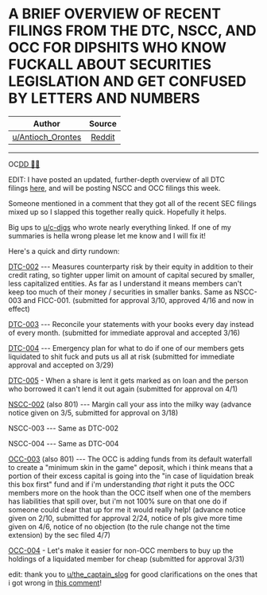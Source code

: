 A BRIEF OVERVIEW OF RECENT FILINGS FROM THE DTC, NSCC, AND OCC FOR DIPSHITS WHO KNOW FUCKALL ABOUT SECURITIES LEGISLATION AND GET CONFUSED BY LETTERS AND NUMBERS
=================================================================================================================================================================

| Author       | Source       | 
| :-------------: |:-------------:|
|  [u/Antioch_Orontes](https://www.reddit.com/user/Antioch_Orontes/) | [Reddit](https://www.reddit.com/r/Superstonk/comments/msh5mt/a_brief_overview_of_recent_filings_from_the_dtc/) | 

---

OC[DD 👨‍🔬](https://www.reddit.com/r/Superstonk/search?q=flair_name%3A%22DD%20%F0%9F%91%A8%E2%80%8D%F0%9F%94%AC%22&restrict_sr=1)

EDIT: I have posted an updated, further-depth overview of all DTC filings [here](https://www.reddit.com/r/DDintoGME/comments/mtw35e/filings_from_the_dtc_whos_who_and_whats_what/), and will be posting NSCC and OCC filings this week.

Someone mentioned in a comment that they got all of the recent SEC filings mixed up so I slapped this together really quick. Hopefully it helps.

Big ups to [u/c-digs](https://www.reddit.com/u/c-digs/) who wrote nearly everything linked. If one of my summaries is hella wrong please let me know and I will fix it!

Here's a quick and dirty rundown:

[DTC-002](https://www.reddit.com/r/DDintoGME/comments/mtw35e/filings_from_the_dtc_whos_who_and_whats_what/?utm_source=share&utm_medium=ios_app&utm_name=iossmf) --- Measures counterparty risk by their equity in addition to their credit rating, so tighter upper limit on amount of capital secured by smaller, less capitalized entities. As far as I understand it means members can't keep too much of their money / securities in smaller banks. Same as NSCC-003 and FICC-001. (submitted for approval 3/10, approved 4/16 and now in effect)

[DTC-003](https://www.reddit.com/r/GME/comments/m793h7/new_dtcc_rule_just_passed_in_effect_immediatly/?utm_source=share&utm_medium=ios_app&utm_name=iossmf) --- Reconcile your statements with your books every day instead of every month. (submitted for immediate approval and accepted 3/16)

[DTC-004](https://www.reddit.com/r/GME/comments/mgs05i/analysis_of_srdtc2021004_dtcc_changing_the_game/?utm_source=share&utm_medium=ios_app&utm_name=iossmf) --- Emergency plan for what to do if one of our members gets liquidated to shit fuck and puts us all at risk (submitted for immediate approval and accepted on 3/29)

[DTC-005](https://www.reddit.com/r/GME/comments/mibedc/the_moass_wont_happen_until_options_are_not/?utm_source=share&utm_medium=ios_app&utm_name=iossmf) - When a share is lent it gets marked as on loan and the person who borrowed it can't lend it out again (submitted for approval on 4/1)

[NSCC-002](https://www.reddit.com/r/GME/comments/mc0zfn/too_ape_didnt_read_summary_of_srnscc2021801/?utm_source=share&utm_medium=ios_app&utm_name=iossmf) (also 801) --- Margin call your ass into the milky way (advance notice given on 3/5, submitted for approval on 3/18)

NSCC-003 --- Same as DTC-002

NSCC-004 --- Same as DTC-004

[OCC-003](https://www.reddit.com/r/GME/comments/mgus2l/rc_announcement_going_to_send_stonk_to_da_moon/gswzxsa/?utm_source=share&utm_medium=ios_app&utm_name=iossmf&context=3) (also 801) --- The OCC is adding funds from its default waterfall to create a "minimum skin in the game" deposit, which i think means that a portion of their excess capital is going into the "in case of liquidation break this box first" fund and if i'm understanding *that* right it puts the OCC members more on the hook than the OCC itself when one of the members has liabilities that spill over, but i'm not 100% sure on that one do if someone could clear that up for me it would really help! (advance notice given on 2/10, submitted for approval 2/24, notice of pls give more time given on 4/6, notice of no objection (to the rule change not the time extension) by the sec filed 4/7)

[OCC-004](https://www.reddit.com/r/Superstonk/comments/mnpzu5/srocc2021004_why_this_proposed_rule_change_is/?utm_source=share&utm_medium=ios_app&utm_name=iossmf) - Let's make it easier for non-OCC members to buy up the holdings of a liquidated member for cheap (submitted for approval 3/31)

edit: thank you to [u/the_captain_slog](https://www.reddit.com/u/the_captain_slog/) for good clarifications on the ones that i got wrong in [this comment](https://www.reddit.com/r/Superstonk/comments/msh5mt/a_brief_overview_of_recent_filings_from_the_dtc/gut0keu/?utm_source=share&utm_medium=ios_app&utm_name=iossmf&context=3)!
